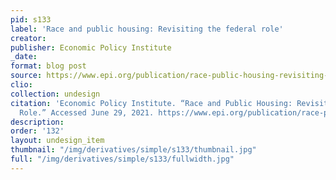 ```yaml
---
pid: s133
label: 'Race and public housing: Revisiting the federal role'
creator:
publisher: Economic Policy Institute
_date:
format: blog post
source: https://www.epi.org/publication/race-public-housing-revisiting-federal-role/
clio:
collection: undesign
citation: 'Economic Policy Institute. “Race and Public Housing: Revisiting the Federal
  Role.” Accessed June 29, 2021. https://www.epi.org/publication/race-public-housing-revisiting-federal-role/.'
description:
order: '132'
layout: undesign_item
thumbnail: "/img/derivatives/simple/s133/thumbnail.jpg"
full: "/img/derivatives/simple/s133/fullwidth.jpg"
---
```

